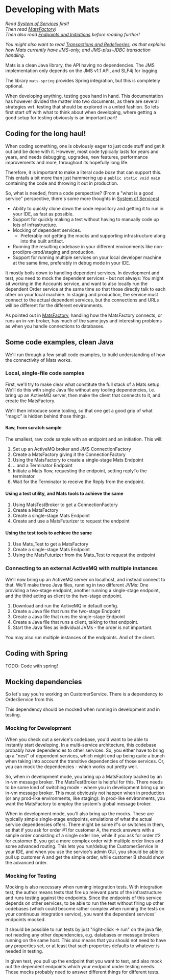 # Developing with Mats

_Read [System of Services](SystemOfServices.md) first!_  
_Then read [MatsFactory](MatsFactory.md)!_  
_Then also read [Endpoints and Initiations](EndpointsAndInitiations.md) before reading further!_

_You might also want to read [Transactions and Redeliveries](TransactionsAndRedeliveries.md), as that explains how Mats
currently have JMS-only, and JMS-plus-JDBC transaction handling._

Mats is a clean Java library, the API having no dependencies. The JMS implementation only depends on the JMS v1.1 API,
and SLF4j for logging.

The library `mats-spring` provides Spring integration, but this is completely optional.

When developing anything, testing goes hand in hand. This documentation has however divided the matter into two
documents, as there are several strategies wrt. testing that should be explored in a united fashion. So lets first start
off with what to think about when developing, where getting a good setup for testing obviously is an important part!

## Coding for the long haul!

When coding something, one is obviously eager to just code stuff and get it out and be done with it. However, most code
typically lasts for years and years, and needs debugging, upgrades, new features, performance improvements and more,
throughout its hopefully long life.

Therefore, it is important to make a literal code _base_ that can support this. This entails a bit more than just
hammering up a `public static void main` containing the code and throwing it out in production.

So, what is needed, from a code perspective? (From a "what is a good service" perspective, there's some more thoughts
in [System of Services](SystemOfServices.md))

* Ability to quickly clone down the code repository and getting it to run in your IDE, as fast as possible.
* Support for quickly making a test without having to manually code up lots of infrastructure.
* Mocking of dependent services.
    * Preferably not getting the mocks and supporting infrastructure along into the built artifact.
* Running the resulting codebase in your different environments like non-prod/pre-prod/staging and production.
* Support for running multiple services on your local developer machine at the same time, preferably in debug mode in
  your IDE.

It mostly boils down to handling dependent services. In development and test, you need to mock the dependent services -
but not always: You might sit working in the Accounts service, and want to also locally run the dependent Order service
at the same time so that those directly talk to each other on your local machine. In staging and production, the service
must connect to the actual dependent services, but the connections and URLs will be different for the different
environments.

As pointed out in [MatsFactory](MatsFactory.md), handling how the MatsFactory connects, or runs an in-vm broker, has
much of the same joys and interesting problems as when you handle connections to databases.

## Some code examples, clean Java

We'll run through a few small code examples, to build understanding of how the connectivity of Mats works.

### Local, single-file code samples

First, we'll try to make clear what constitute the full stack of a Mats setup. We'll do this with single Java file
without any tooling dependencies, i.e. bring up an ActiveMQ server, then make the client that connects to it, and create
the MatsFactory.

We'll then introduce some tooling, so that one get a good grip of what "magic" is hidden behind those things.

#### Raw, from scratch sample

The smallest, raw code sample with an endpoint and an initiation. This will:

1. Set up an ActiveMQ broker and JMS ConnectionFactory
2. Create a MatsFactory giving it the ConnectionFactory
3. Using the MatsFactory to create a single-stage Mats Endpoint
4. .. and a Terminator Endpoint
5. Initiate a Mats flow, requesting the endpoint, setting replyTo the terminator
6. Wait for the Terminator to receive the Reply from the endpoint.

#### Using a test utility, and Mats tools to achieve the same

1. Using MatsTestBroker to get a ConnectionFactory
2. Create a MatsFactory
3. Create a single-stage Mats Endpoint
4. Create and use a MatsFuturizer to request the endpoint

#### Using the test tools to achieve the same

1. Use Mats_Test to get a MatsFactory
2. Create a single-stage Mats Endpoint
3. Using the MatsFuturizer from the Mats_Test to request the endpoint

### Connecting to an external ActiveMQ with multiple instances

We'll now bring up an ActiveMQ server on localhost, and instead connect to that. We'll make three Java files, running in
two different JVMs: One providing a two-stage endpoint, another running a single-stage endpoint, and the third acting as
client to the two-stage endpoint.

1. Download and run the ActiveMQ in default config.
2. Create a Java file that runs the two-stage Endpoint
3. Create a Java file that runs the single-stage Endpoint
4. Create a Java file that runs a client, talking to that endpoint.
5. Start the Java files as individual JVMs - the order is not important.

You may also run multiple instances of the endpoints. And of the client.

## Coding with Spring

TODO: Code with spring!

## Mocking dependencies

So let's say you're working on CustomerService. There is a dependency to OrderService from this.

This dependency should be mocked when running in development and in testing.

### Mocking for Development

When you check out a service's codebase, you'd want to be able to instantly start developing. In a multi-service
architecture, this codebase probably have dependencies to other services. So, you either have to bring up a "nest" of
dependent services, which might end up being quite a bunch when taking into account the transitive dependencies of those
services. Or, you can mock the dependencies - which works out pretty well.

So, when in development mode, you bring up a MatsFactory backed by an in-vm message broker. The MatsTestBroker is
helpful for this. There needs to be some kind of switching mode - where you in development bring up an in-vm message
broker. This must obviously not happen when in production (or any prod-like environments, like staging): In prod-like
environments, you want the MatsFactory to employ the system's global message broker.

When in development mode, you'll also bring up the mocks. These are typically simple single-stage endpoints, emulations
of what the actual service dependencies offers. There might be some if's or switches in them, so that if you ask for
order #1 for customer A, the mock answers with a simple order consisting of a single order line, while if you ask for
order #2 for customer B, you get a more complex order with multiple order lines and some advanced routing. This lets you
run/debug the CustomerService in your IDE, and when you use the service's admin GUI, you should be able to pull up
customer A and get the simple order, while customer B should show the advanced order.

### Mocking for Testing

Mocking is also necessary when running integration tests. With integration test, the author means tests that fire up
relevant parts of the infrastructure and runs testing against the endpoints. Since the endpoints of this service depends
on other services, to be able to run the test without firing up other codebases (which could become rather complex when
running the tests on your continuous integration service), you want the dependent services' endpoints mocked.

It should be possible to run tests by just "right-click -> run" on the java file, not needing any other dependencies,
e.g. databases or message brokers running on the same host. This also means that you should not need to have any
properties set, or at least that such properties defaults to whatever is needed in testing.

In given test, you pull up the endpoint that you want to test, and also mock out the dependent endpoints which your
endpoint under testing needs. Those mocks probably need to answer different things for different tests.